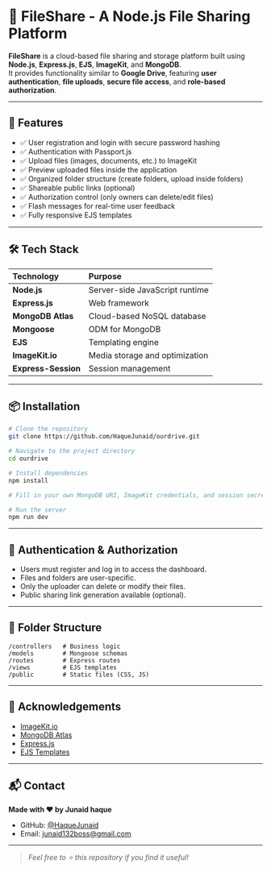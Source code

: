 # 📂 FileShare - A Node.js File Sharing Platform

**FileShare** is a cloud-based file sharing and storage platform built using **Node.js**, **Express.js**, **EJS**, **ImageKit**, and **MongoDB**.  
It provides functionality similar to **Google Drive**, featuring **user authentication**, **file uploads**, **secure file access**, and **role-based authorization**.

---

## 🚀 Features

- ✅ User registration and login with secure password hashing
- ✅ Authentication with Passport.js
- ✅ Upload files (images, documents, etc.) to ImageKit
- ✅ Preview uploaded files inside the application
- ✅ Organized folder structure (create folders, upload inside folders)
- ✅ Shareable public links (optional)
- ✅ Authorization control (only owners can delete/edit files)
- ✅ Flash messages for real-time user feedback
- ✅ Fully responsive EJS templates

---

## 🛠️ Tech Stack

| Technology       | Purpose                        |
| :--------------- | :----------------------------- |
| **Node.js**       | Server-side JavaScript runtime  |
| **Express.js**    | Web framework                  |
| **MongoDB Atlas** | Cloud-based NoSQL database     |
| **Mongoose**      | ODM for MongoDB                |
| **EJS**           | Templating engine              |
| **ImageKit.io**   | Media storage and optimization |
| **Express-Session** | Session management           |

---

## 📦 Installation

```bash
# Clone the repository
git clone https://github.com/HaqueJunaid/ourdrive.git

# Navigate to the project directory
cd ourdrive

# Install dependencies
npm install

# Fill in your own MongoDB URI, ImageKit credentials, and session secrets

# Run the server
npm run dev
```

---

## 🔐 Authentication & Authorization

- Users must register and log in to access the dashboard.
- Files and folders are user-specific.
- Only the uploader can delete or modify their files.
- Public sharing link generation available (optional).

---

## 📁 Folder Structure

```
/controllers   # Business logic
/models        # Mongoose schemas
/routes        # Express routes
/views         # EJS templates
/public        # Static files (CSS, JS)
```

---

## 🙏 Acknowledgements

- [ImageKit.io](https://imagekit.io/)
- [MongoDB Atlas](https://www.mongodb.com/cloud/atlas)
- [Express.js](https://expressjs.com/)
- [EJS Templates](https://ejs.co/)

---

## 📬 Contact

**Made with ❤️ by Junaid haque**

- GitHub: [@HaqueJunaid]([https://github.com/your-username](https://github.com/HaqueJunaid))
- Email: junaid132boss@gmail.com

---

> _Feel free to ⭐️ this repository if you find it useful!_
```
